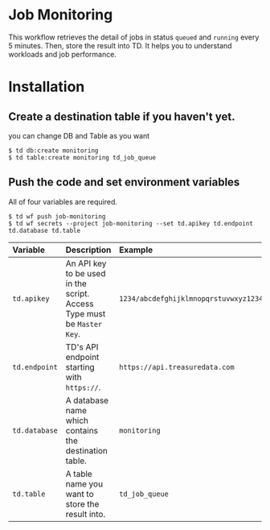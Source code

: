 # Job Monitoring
This workflow retrieves the detail of jobs in status `queued` and `running` every 5 minutes. Then, store the result into TD. It helps you to understand workloads and job performance.

# Installation

## Create a destination table if you haven't yet.
you can change DB and Table as you want
```
$ td db:create monitoring
$ td table:create monitoring td_job_queue
```

## Push the code and set environment variables
All of four variables are required.
```
$ td wf push job-monitoring
$ td wf secrets --project job-monitoring --set td.apikey td.endpoint td.database td.table
```

|Variable|Description|Example|
|:---|:---|:---|
|`td.apikey`|An API key to be used in the script. Access Type must be `Master Key`.|`1234/abcdefghijklmnopqrstuvwxyz1234567890`|
|`td.endpoint`|TD's API endpoint starting with `https://`.|`https://api.treasuredata.com`|
|`td.database`|A database name which contains the destination table.|`monitoring`|
|`td.table`|A table name you want to store the result into.|`td_job_queue`|


